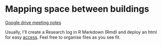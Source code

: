 # Mapping space between buildings

[Google drive meeting notes](https://docs.google.com/document/d/1L2oc2-gExLVKf80bpLF5QTWXPlL1lzuKJ54PP876t5M/edit?usp=sharing)

Usually, I'll create a Research log in R Markdown (Rmd) and deploy an html for easy [access](https://npalomin.github.io/map-sbb/R/Research_Log.html). Feel free to organise files as you see fit.
